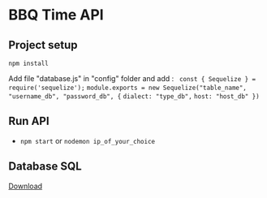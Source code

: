 # BBQ Time API

## Project setup
 `npm install`

Add file "database.js" in "config" folder and add :
`
const { Sequelize } = require('sequelize');`
`module.exports = new Sequelize("table_name", "username_db", "password_db", {`
 `dialect: "type_db",`
  `host: "host_db" })`

## Run API

- `npm start` or `nodemon ip_of_your_choice`

## Database SQL 
[Download](https://drive.google.com/file/d/1dUXeOzGpG8bPb2EAVVT-M2WCRmhcbJSI/view)
